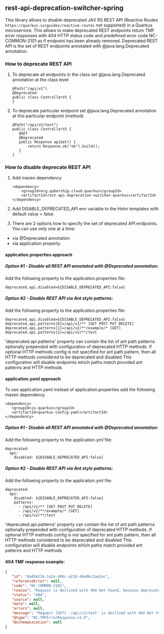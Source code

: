 ## rest-api-deprecation-switcher-spring

This library allows to disable deprecated JAX RS REST API (Reactive Routes `https://quarkus.io/guides/reactive-routes` not supported) in a Quarkus microservice. This allows to make deprecated REST endpoints return
TMF error responses with 404 HTTP status code and predefined error code NC-COMMON-2101 as if endpoint has been already removed.
Deprecated REST API is the set of REST endpoints annotated with @java.lang.Deprecated annotation.

### How to deprecate REST API

1. To deprecate all endpoints in the class set @java.lang.Deprecated annotation at the class level
   ~~~
   @Path("/api/v1")
   @Deprecated
   public class ControllerV1 {
   }
   ~~~
   
2. To deprecate particular endpoint set @java.lang.Deprecated annotation at this particular endpoint (method)
   ~~~
   @Path("/api/v2/test")
   public class ControllerV2 {
      @GET
      @Deprecated
      public Response apiGet() {
          return Response.ok("ok").build();
      }
   }
   ~~~

### How to disable deprecate REST API

1. Add maven dependency
   ~~~
   <dependency>
       <groupId>org.qubership.cloud.quarkus</groupId>
       <artifactId>rest-api-deprecation-switcher-quarkus</artifactId>
   </dependency>
   ~~~
 
2. Add DISABLE_DEPRECATED_API env variable to the Helm templates with default value = false

3. There are 2 options how to specify the set of deprecated API endpoints. You can use only one at a time:
- via @Deprecated annotation
- via application property.

#### application.properties approach

##### Option #1 - Disable all REST API annotated with @Deprecated annotation:

   Add the following property to the application.properties file:
   ~~~
   deprecated.api.disabled=${DISABLE_DEPRECATED_API:false}
   ~~~

##### Option #2 - Disable REST API via Ant style patterns:

   Add the following property to the application.properties file:
   ~~~
   deprecated.api.disabled=${DISABLE_DEPRECATED_API:false}
   deprecated.api.patterns[0]=/api/v1/** [GET POST PUT DELETE]
   deprecated.api.patterns[1]=/api/v2/**/example/* [GET]
   deprecated.api.patterns[2]=/api/v2/**/test
   ~~~
   'deprecated.api.patterns' property can contain the list of ant path patterns optionally prepended with configuration of deprecated HTTP methods.
   If optional HTTP methods config is not specified for ant path pattern, then all HTTP methods considered to be deprecated and disabled
   This configuration will disable endpoints which paths match provided ant patterns and HTTP methods

#### application.yaml approach
  To use application.yaml instead of application.properties add the following maven dependency
  ~~~
  <dependency>
     <groupId>io.quarkus</groupId>
     <artifactId>quarkus-config-yaml</artifactId>
  </dependency>
   ~~~

##### Option #1 - Disable all REST API annotated with @Deprecated annotation:

   Add the following property to the application.yml file:
   ~~~
   deprecated:
     api:
       disabled: ${DISABLE_DEPRECATED_API:false}
   ~~~

##### Option #2 - Disable REST API via Ant style patterns:

   Add the following property to the application.yml file:
   ~~~
   deprecated:
     api:
       disabled: ${DISABLE_DEPRECATED_API:false}
       patterns:
         - /api/v1/** [GET POST PUT DELETE]
         - /api/v2/**/example/* [GET]
         - /api/v2/**/test 
   ~~~
   'deprecated.api.patterns' property can contain the list of ant path patterns optionally prepended with configuration of deprecated HTTP methods. 
   If optional HTTP methods config is not specified for ant path pattern, then all HTTP methods considered to be deprecated and disabled
   This configuration will disable endpoints which paths match provided ant patterns and HTTP methods

#### 404 TMF response example:
```json
{
   "id": "0a056216-1a2a-486c-a210-d6e06c2ae2ec",
   "referenceError": null,
   "code": "NC-COMMON-2101",
   "reason": "Request is declined with 404 Not Found, because deprecated REST API is disabled",
   "status": "404",
   "source": null,
   "meta": null,
   "errors": null,
   "message": "Request [GET] '/api/v1/test' is declined with 404 Not Found, because the following deprecated REST API is disabled: [[POST, GET]] /api/v1/test",
   "@type": "NC.TMFErrorResponse.v1.0",
   "@schemaLocation": null
}
```
